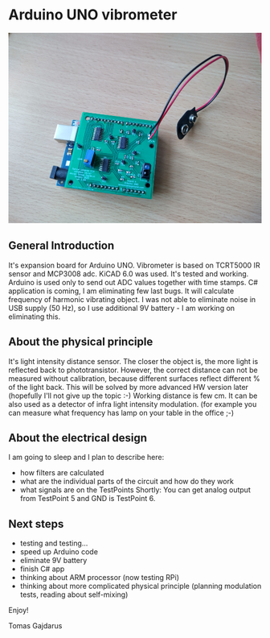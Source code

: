 # Arduino UNO vibrometer

![final_version_tested_working_small](photos/final_version_tested_working_small.png)

## General Introduction

It's expansion board for Arduino UNO.
Vibrometer is based on TCRT5000 IR sensor and MCP3008 adc.
KiCAD 6.0 was used.
It's tested and working.
Arduino is used only to send out ADC values together with time stamps.
C# application is coming, I am eliminating few last bugs. It will calculate frequency of harmonic vibrating object.
I was not able to eliminate noise in USB supply (50 Hz), so I use additional 9V battery - I am working on eliminating this.

## About the physical principle

It's light intensity distance sensor. The closer the object is, the more light is reflected back to phototransistor.
However, the correct distance can not be measured without calibration, because different surfaces
reflect different % of the light back. This will be solved by more advanced HW version later (hopefully I'll not give up the topic :-)
Working distance is few cm.
It can be also used as a detector of infra light intensity modulation.
(for example you can measure what frequency has lamp on your table in the office ;-)

## About the electrical design

I am going to sleep and I plan to describe here:
   - how filters are calculated
   - what are the individual parts of the circuit and how do they work
   - what signals are on the TestPoints
Shortly: You can get analog output from TestPoint 5 and GND is TestPoint 6.

## Next steps

  - testing and testing...
  - speed up Arduino code
  - eliminate 9V battery
  - finish C# app
  - thinking about ARM processor (now testing RPi)
  - thinking about more complicated physical principle (planning modulation tests, reading about self-mixing)
 

Enjoy!

Tomas Gajdarus
